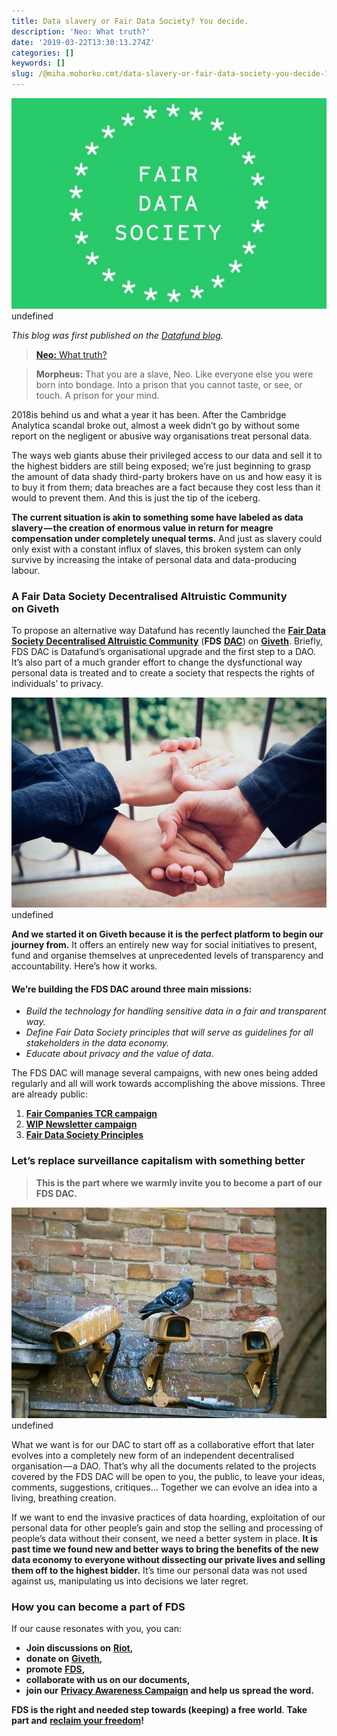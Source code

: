 ```yaml
---
title: Data slavery or Fair Data Society? You decide.
description: 'Neo: What truth?'
date: '2019-03-22T13:30:13.274Z'
categories: []
keywords: []
slug: /@miha.mohorko.cmt/data-slavery-or-fair-data-society-you-decide-119e31944393
---
```


![](img/1__Zcn9RGnK2dnapChFnFIYYQ.jpeg)
undefined

_This blog was first published on the_ [_Datafund blog_](https://blog.datafund.net/)_._

> [**Neo:** What truth?](https://www.youtube.com/watch?v=gDadfh0ZdBM)

> **Morpheus:** That you are a slave, Neo. Like everyone else you were born into bondage. Into a prison that you cannot taste, or see, or touch. A prison for your mind.

2018is behind us and what a year it has been. After the Cambridge Analytica scandal broke out, almost a week didn’t go by without some report on the negligent or abusive way organisations treat personal data.

The ways web giants abuse their privileged access to our data and sell it to the highest bidders are still being exposed; we’re just beginning to grasp the amount of data shady third-party brokers have on us and how easy it is to buy it from them; data breaches are a fact because they cost less than it would to prevent them. And this is just the tip of the iceberg.

**The current situation is akin to something some have labeled as data slavery — the creation of enormous value in return for meagre compensation under completely unequal terms.** And just as slavery could only exist with a constant influx of slaves, this broken system can only survive by increasing the intake of personal data and data-producing labour.

### A Fair Data Society Decentralised Altruistic Community on Giveth

To propose an alternative way Datafund has recently launched the [**Fair Data Society Decentralised Altruistic Community**](https://beta.giveth.io/dacs/5c34b2e746d9c67925654070) (**FDS** [**DAC**](https://medium.com/giveth/giveth-introduces-decentralized-altruistic-communities-dacs-d1155a79bdc4)) on [**Giveth**](https://giveth.io/). Briefly, FDS DAC is Datafund’s organisational upgrade and the first step to a DAO. It’s also part of a much grander effort to change the dysfunctional way personal data is treated and to create a society that respects the rights of individuals’ to privacy.

![](img/1__sWHkw4EX5pUMzBR4NjCRrg.jpeg)
undefined

**And we started it on Giveth because it is the perfect platform to begin our journey from.** It offers an entirely new way for social initiatives to present, fund and organise themselves at unprecedented levels of transparency and accountability. Here’s how it works.

#### We’re building the FDS DAC around three main missions:

*   _Build the technology for handling sensitive data in a fair and transparent way._
*   _Define Fair Data Society principles that will serve as guidelines for all stakeholders in the data economy._
*   _Educate about privacy and the value of data_.

The FDS DAC will manage several campaigns, with new ones being added regularly and all will work towards accomplishing the above missions. Three are already public:

1.  [**Fair Companies TCR campaign**](https://beta.giveth.io/campaigns/5c34bece46d9c67925654074)
2.  [**WIP Newsletter campaign**](https://beta.giveth.io/campaigns/5c34c70746d9c6792565407e)
3.  [**Fair Data Society Principles**](https://docs.google.com/document/d/14-DM3M-cNCrq2Cn_7J8rRawhaoHOhlyXRPSQZ2thiuc/edit?usp=sharing)

### Let’s replace surveillance capitalism with something better

> **This is the part where we warmly invite you to become a part of our FDS DAC.**

![](img/1__1f7IykBHraWOAsJI8JJVoQ.jpeg)
undefined

What we want is for our DAC to start off as a collaborative effort that later evolves into a completely new form of an independent decentralised organisation — a DAO. That’s why all the documents related to the projects covered by the FDS DAC will be open to you, the public, to leave your ideas, comments, suggestions, critiques… Together we can evolve an idea into a living, breathing creation.

If we want to end the invasive practices of data hoarding, exploitation of our personal data for other people’s gain and stop the selling and processing of people’s data without their consent, we need a better system in place. **It is past time we found new and better ways to bring the benefits of the new data economy to everyone without dissecting our private lives and selling them off to the highest bidder.** It’s time our personal data was not used against us, manipulating us into decisions we later regret.

### How you can become a part of FDS

If our cause resonates with you, you can:

*   **Join discussions on** [**Riot**](https://riot.im/app/#/group/+fairdatasociety:matrix.org)**,**
*   **donate on** [**Giveth**](https://beta.giveth.io/dacs/5c34b2e746d9c67925654070)**,**
*   **promote** [**FDS**](https://beta.giveth.io/dacs/5c34b2e746d9c67925654070)**,**
*   **collaborate with us on our documents,**
*   **join our** [**Privacy Awareness Campaign**](https://pac.datafund.io/) **and help us spread the word.**

**FDS is the right and needed step towards (keeping) a free world**. **Take part and** [**reclaim your freedom**](https://blog.datafund.net/reclaim-your-data-reclaim-freedom-78f39fce0a92)**!**